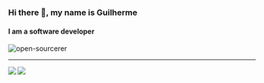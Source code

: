 ### Hi there 👋, my name is Guilherme
#### I am a software developer

![open-sourcerer](https://user-images.githubusercontent.com/24235344/95035558-d0efb500-069b-11eb-8ac0-f2669ecbe599.png)

***


<a href="https://github.com/vibraniumdev/github-readme-stats">
  <img align="left" src="https://github-readme-stats.vercel.app/api?username=vibraniumdev&show_icons=true&custom_title=Stats&count_private=true&include_all_commits=true" />
</a><a href="https://github.com/anuraghazra/convoychat">
  <img align="center" src="https://github-readme-stats.vercel.app/api/pin/?username=anuraghazra&repo=convoychat" />
</a>



